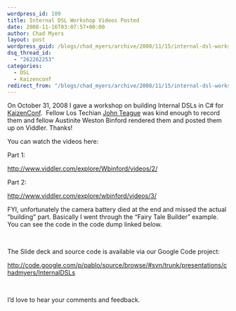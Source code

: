 ```yaml
---
wordpress_id: 109
title: Internal DSL Workshop Videos Posted
date: 2008-11-16T03:07:57+00:00
author: Chad Myers
layout: post
wordpress_guid: /blogs/chad_myers/archive/2008/11/15/internal-dsl-workshop-videos-posted.aspx
dsq_thread_id:
  - "262262253"
categories:
  - DSL
  - Kaizenconf
redirect_from: "/blogs/chad_myers/archive/2008/11/15/internal-dsl-workshop-videos-posted.aspx/"
---
```

On October 31, 2008 I gave a workshop on building Internal DSLs in C# for [KaizenConf](http://www.kaizenconf.com/).&#160; Fellow Los Techian [John Teague](http://www.viddler.com/explore/Wbinford/videos/2/) was kind enough to record them and fellow Austinite Weston Binford rendered them and posted them up on Viddler. Thanks!

You can watch the videos here:

Part 1:

<http://www.viddler.com/explore/Wbinford/videos/2/>

Part 2:

<http://www.viddler.com/explore/wbinford/videos/3/>

FYI, unfortunately the camera battery died at the end and missed the actual “building” part. Basically I went through the “Fairy Tale Builder” example. You can see the code in the code dump linked below.

&#160;

The Slide deck and source code is available via our Google Code project:

<http://code.google.com/p/pablo/source/browse/#svn/trunk/presentations/chadmyers/InternalDSLs>

&#160;

I’d love to hear your comments and feedback.